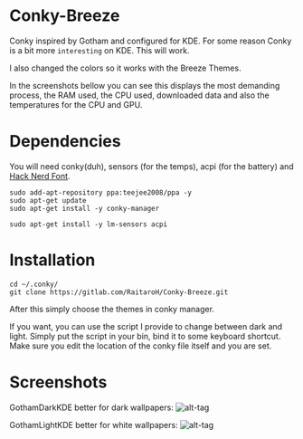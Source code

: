 # Conky-Breeze
Conky inspired by Gotham and configured for KDE. For some reason Conky is a bit more `interesting` on KDE. This will work.

I also changed the colors so it works with the Breeze Themes.

In the screenshots bellow you can see this displays the most demanding process, the RAM used, the CPU used, downloaded data and also the temperatures for the CPU and GPU.

# Dependencies
You will need conky(duh), sensors (for the temps), acpi (for the battery) and [Hack Nerd Font](https://github.com/ryanoasis/nerd-fonts/tree/master/patched-fonts/Hack).

```
sudo add-apt-repository ppa:teejee2008/ppa -y
sudo apt-get update
sudo apt-get install -y conky-manager

sudo apt-get install -y lm-sensors acpi 
```

# Installation
```
cd ~/.conky/
git clone https://gitlab.com/RaitaroH/Conky-Breeze.git
```
After this simply choose the themes in conky manager.

If you want, you can use the script I provide to change between dark and light. Simply put the script in your bin, bind it to some keyboard shortcut. Make sure you edit the location of the conky file itself and you are set.

# Screenshots
GothamDarkKDE better for dark wallpapers:
![alt-tag](https://gitlab.com/RaitaroH/Conky-Breeze/master/GothamKDE/GothamDarkKDE.png)

GothamLightKDE better for white wallpapers:
![alt-tag](https://gitlab.com/RaitaroH/Conky-Breeze/master/GothamKDE/GothamLightKDE.png)
